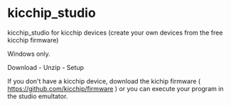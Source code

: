 # kicchip_studio
kicchip_studio for kicchip devices (create your own devices from the free kicchip firmware)

Windows only.

Download - Unzip - Setup 

If you don't have a kicchip device, download the kichip firmware ( https://github.com/kicchip/firmware ) or you can execute your program in the studio emultator.
